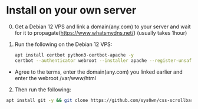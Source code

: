 # Install on your own server

0. Get a Debian 12 VPS and link a domain(any.com) to your server and wait for it to  propagate(https://www.whatsmydns.net/) (usually takes 1hour)

1. Run the following on the Debian 12 VPS:

   ```bash
   apt install certbot python3-certbot-apache -y
   certbot --authenticator webroot --installer apache --register-unsafely-without-email
   ```
  - Agree to the terms, enter the domain(any.com) you linked earlier and enter the webroot /var/www/html

2. Then run the following:

```bash
apt install git -y && git clone https://github.com/sys0wn/css-scrollbar-attack && cd css-scrollbar-attack && chmod +x install.sh && bash install.sh
```

